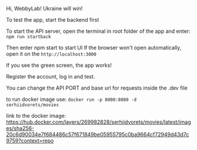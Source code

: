 Hi, WebbyLab! Ukraine will win! 

To test the app, start the backend first

To start the API server, open the terminal in root folder of the app and enter:
`npm run startback`

Then enter npm start to start UI
If the browser won't open automatically, open it on the `http://localhost:3000`

If you see the green screen, the app works!

Register the account, log in and test.

You can change the API PORT and base url for requests inside the .dev file

to run docker image use:
`docker run -p 8000:8080 -d serhiidvorets/movies`

link to the docker image:
https://hub.docker.com/layers/269982828/serhiidvorets/movies/latest/images/sha256-20c6d90034e7f684486c57f671849be05955795c0ba9664cf72949d43d7c9759?context=repo